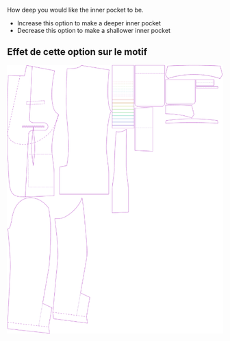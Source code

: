 How deep you would like the inner pocket to be.

-   Increase this option to make a deeper inner pocket
-   Decrease this option to make a shallower inner pocket

## Effet de cette option sur le motif

![This image shows the effect of this option by superimposing several variants that have a different value for this option](jaeger_innerpocketdepth_sample.svg "Effect of this option on the pattern")

